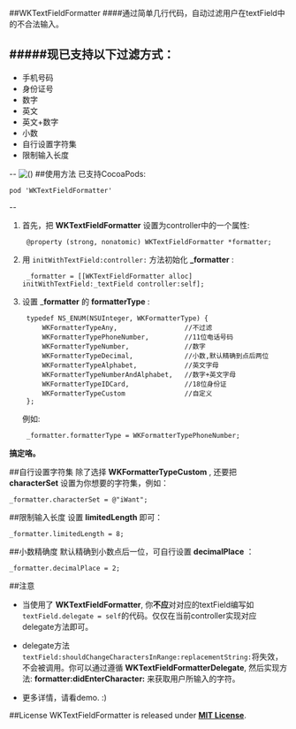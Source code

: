 ##WKTextFieldFormatter
####通过简单几行代码，自动过滤用户在textField中的不合法输入。

#####现已支持以下过滤方式：
--
* 手机号码
* 身份证号
* 数字
* 英文
* 英文+数字
* 小数
* 自行设置字符集
* 限制输入长度

--
![()](http://7xneqd.com1.z0.glb.clouddn.com/formatter.gif)
##使用方法
已支持CocoaPods:

	pod 'WKTextFieldFormatter'
	
--

1. 首先，把 __WKTextFieldFormatter__ 设置为controller中的一个属性:

		@property (strong, nonatomic) WKTextFieldFormatter *formatter;

1. 用 `initWithTextField:controller:` 方法初始化 **_formatter** :
	
		_formatter = [[WKTextFieldFormatter alloc] initWithTextField:_textField controller:self];

1. 设置 ___formatter__ 的 __formatterType__ :

		typedef NS_ENUM(NSUInteger, WKFormatterType) {
    		WKFormatterTypeAny,                 //不过滤
   			WKFormatterTypePhoneNumber,         //11位电话号码
	    	WKFormatterTypeNumber,              //数字
   	 		WKFormatterTypeDecimal,             //小数,默认精确到点后两位
   			WKFormatterTypeAlphabet,            //英文字母
    		WKFormatterTypeNumberAndAlphabet,   //数字+英文字母
    		WKFormatterTypeIDCard,              //18位身份证
    		WKFormatterTypeCustom               //自定义
		};


	例如:

		_formatter.formatterType = WKFormatterTypePhoneNumber;
		
__搞定咯。__

##自行设置字符集
除了选择 __WKFormatterTypeCustom__ , 还要把 __characterSet__ 设置为你想要的字符集，例如：
 
```
_formatter.characterSet = @"iWant";
```

##限制输入长度
设置 __limitedLength__ 即可：

```
_formatter.limitedLength = 8;
```

##小数精确度
默认精确到小数点后一位，可自行设置 __decimalPlace__ ：

```
_formatter.decimalPlace = 2;
```

##注意
* 当使用了 __WKTextFieldFormatter__, 你**不应**对对应的textField编写如```textField.delegate = self```的代码。仅仅在当前controller实现对应delegate方法即可。

* delegate方法```textField:shouldChangeCharactersInRange:replacementString:```将失效，不会被调用。你可以通过遵循 __WKTextFieldFormatterDelegate__, 然后实现方法: __formatter:didEnterCharacter:__ 来获取用户所输入的字符。

* 更多详情，请看demo. :)

##License
WKTextFieldFormatter is released under [__MIT License__](https://github.com/WelkinXie/WKTextFieldFormatter/blob/master/LICENSE).